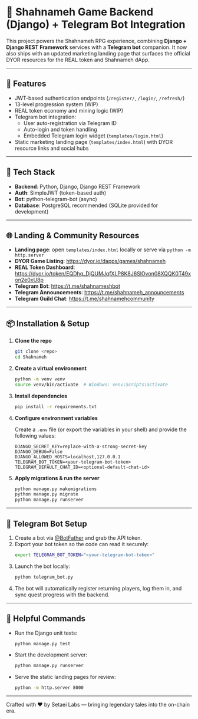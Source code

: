 # 🏰 Shahnameh Game Backend (Django) + Telegram Bot Integration

This project powers the Shahnameh RPG experience, combining **Django + Django REST Framework** services with a **Telegram bot** companion. It now also ships with an updated marketing landing page that surfaces the official DYOR resources for the REAL token and Shahnameh dApp.

---

## 🚀 Features

- JWT-based authentication endpoints (`/register/`, `/login/`, `/refresh/`)
- 13-level progression system (WIP)
- REAL token economy and mining logic (WIP)
- Telegram bot integration:
  - User auto-registration via Telegram ID
  - Auto-login and token handling
  - Embedded Telegram login widget (`templates/login.html`)
- Static marketing landing page (`templates/index.html`) with DYOR resource links and social hubs

---

## 🧰 Tech Stack

- **Backend**: Python, Django, Django REST Framework
- **Auth**: SimpleJWT (token-based auth)
- **Bot**: python-telegram-bot (async)
- **Database**: PostgreSQL recommended (SQLite provided for development)

---

## 🌐 Landing & Community Resources

- **Landing page**: open `templates/index.html` locally or serve via `python -m http.server`
- **DYOR Game Listing**: https://dyor.io/dapps/games/shahnameh
- **REAL Token Dashboard**: https://dyor.io/token/EQDhq_DjQUMJqfXLP8K8J6SlOvon08XQQK0T49xon2e0xU8p
- **Telegram Bot**: https://t.me/shahnameshbot
- **Telegram Announcements**: https://t.me/shahnameh_announcements
- **Telegram Guild Chat**: https://t.me/shahnamehcommunity

---

## 📦 Installation & Setup

1. **Clone the repo**
   ```bash
   git clone <repo>
   cd Shahnameh
   ```
2. **Create a virtual environment**
   ```bash
   python -m venv venv
   source venv/bin/activate  # Windows: venv\Scripts\activate
   ```
3. **Install dependencies**
   ```bash
   pip install -r requirements.txt
   ```
4. **Configure environment variables**
   
   Create a `.env` file (or export the variables in your shell) and provide the following values:
   
   ```env
   DJANGO_SECRET_KEY=replace-with-a-strong-secret-key
   DJANGO_DEBUG=False
   DJANGO_ALLOWED_HOSTS=localhost,127.0.0.1
   TELEGRAM_BOT_TOKEN=<your-telegram-bot-token>
   TELEGRAM_DEFAULT_CHAT_ID=<optional-default-chat-id>
   ```

5. **Apply migrations & run the server**
   ```bash
   python manage.py makemigrations
   python manage.py migrate
   python manage.py runserver
   ```

---

## 🤖 Telegram Bot Setup

1. Create a bot via [@BotFather](https://t.me/BotFather) and grab the API token.
2. Export your bot token so the code can read it securely:
   ```bash
   export TELEGRAM_BOT_TOKEN="<your-telegram-bot-token>"
   ```
3. Launch the bot locally:
   ```bash
   python telegram_bot.py
   ```
4. The bot will automatically register returning players, log them in, and sync quest progress with the backend.

---

## 🧪 Helpful Commands

- Run the Django unit tests:
  ```bash
  python manage.py test
  ```
- Start the development server:
  ```bash
  python manage.py runserver
  ```
- Serve the static landing pages for review:
  ```bash
  python -m http.server 8000
  ```

---

Crafted with ❤️ by Setaei Labs — bringing legendary tales into the on-chain era.

